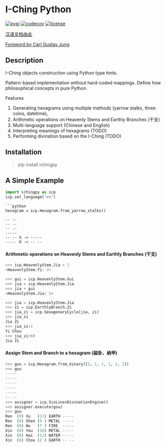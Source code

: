 # I-Ching Python
[![pypi](https://img.shields.io/badge/pypi-v0.1-blue)](https://pypi.org/project/ichingpy/)
[![codecov](https://codecov.io/gh/JinyangWang27/ichingpy/branch/main/graph/badge.svg?token=T27TSAL7BC)](https://codecov.io/gh/JinyangWang27/ichingpy)
[![license](https://img.shields.io/badge/license-MIT-g)]([LICENSE](https://github.com/JinyangWang27/ichingpy/blob/main/LICENSE))

[汉语文档由此](https://github.com/JinyangWang27/ichingpy/blob/main/README_CN.md)

[Foreword by Carl Gustav Jung](https://github.com/JinyangWang27/ichingpy/blob/main/docs/books/en/RichardWilhelm/foreword_CG_Jung.md)

## Description
I-Ching objects construction using Python type hints.

Pattern-based implementation without hard-coded mappings. Define how philosophical concepts in pure Python.

Features

1. Generating hexagrams using multiple methods (yarrow stalks, three coins, datetime), 
2. Arithmetic operations on Heavenly Stems and Earthly Branches (干支)
3. Multi-language support (Chinese and English)
3. Interpreting meanings of hexagrams   (TODO)
4. Performing divination based on the I-Ching (TODO)

## Installation

> pip install ichingpy

## A Simple Example

```python
import ichingpy as icp
icp.set_language("en")
```
<!-- 
Create a Line  (爻)
```python
yin = icp.Line(status=icp.LineStatus.CHANGING)
```

Create a Trigram (八卦)
The default constructor takes a list of Lines. An alternative constructor is to create from "binary" as defined in LineStatus:

 - 0: changing yin (老阴)
 - 1： static yang (少阳)
 - 2: static yin (少阴)
 - 3: changing yang (老阳)

```python
qian = icp.Trigram.from_binary([1, 1, 1])
```
The order is from the inside (初爻， 二爻， 三爻).

Create a Hexagram with transformation (变卦)
```python
qian_tai = icp.Hexagram.from_binary([3, 3, 3, 1, 1, 1]) # 乾之泰
```

A Hexagram can be also generated by using 50 yarrow stalks or 3 coins
```python 
hexagram = icp.Hexagram.from_three_coins() -->

```
```python 
hexagram = icp.Hexagram.from_yarrow_stalks()
```

```
-- --
-- --
-- --
----- 
-- -- X -> -----
----- O -> -- --
```

<!-- Assign HeavenlyStems to a hexagram
```python
from ichingpy.calculator.assigner import HexagramAssigner
hexagram = icp.Hexagram.from_yarrow_stalks()
assigner = HexagramAssigner()
assigner.assign_stems(hexagram)
hexagram.inner.stem
```
```
[<HeavenlyStem.Ji: 6>, <HeavenlyStem.Ji: 6>, <HeavenlyStem.Ji: 6>]
``` -->

#### Arithmetic operations on Heavenly Stems and Earthly Branches (干支)

```python
>>> icp.HeavenlyStem.Jia + 1
<HeavenlyStem.Yi: 2>

>>> gui = icp.HeavenlyStem.Gui
>>> jia = icp.HeavenlyStem.Jia
>>> jia + gui 
<HeavenlyStem.Jia: 1>
```
```python
>>> jia = icp.HeavenlyStem.Jia 
>>> zi = icp.EarthlyBranch.Zi
>>> jia_zi = icp.SexagenaryCycle(jia, zi)
>>> jia_zi
Jia Zi
>>> jia_zi+1
Yi Chou
>>> jia_zi+60
Jia Zi
```
#### Assign Stem and Branch to a hexagram (装卦、纳甲)
```python
>>> gou = icp.Hexagram.from_binary([2, 1, 1, 1, 1, 1]) 
>>> gou
-----
-----
-----
-----
-----
-- --
>>> assigner = icp.SixLinesDivinationEngine()
>>> assigner.execute(gou) 
>>> gou
Ren  (9) Xu   (11) EARTH -----
Ren  (9) Shen (9 ) METAL -----
Ren  (9) Wu   (7 ) FIRE  -----
Xin  (8) You  (10) METAL -----
Xin  (8) Hai  (12) WATER -----
Xin  (8) Chou (2 ) EARTH -- --
```